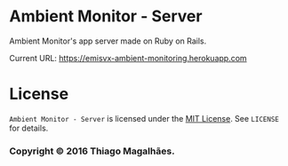 # Ambient Monitor - Server

Ambient Monitor's app server made on Ruby on Rails.

Current URL: https://emisvx-ambient-monitoring.herokuapp.com

# License

```Ambient Monitor - Server``` is licensed under the [MIT License](http://opensource.org/licenses/MIT). See ```LICENSE``` for details.

### Copyright © 2016 Thiago Magalhães.
